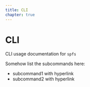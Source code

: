 ```yaml
---
title: CLI
chapter: true
---
```


# CLI

CLI usage documentation for `spfs`

Somehow list the subcommands here:

- subcommand1 with hyperlink
- subcommand2 with hyperlink